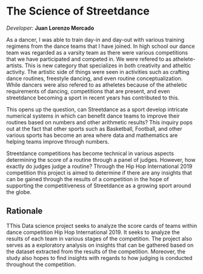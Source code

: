 # The Science of Streetdance
*Developer:* **Juan Lorenzo Mercado**

As a dancer, I was able to train day-in and day-out with various training regimens from the dance teams that I have joined. In high school our dance team was regarded as a varsity team as there were various competitions that we have participated and competed in. We were refered to as athelete-artists. This is new category that specializes in both creativity and atheltic activity. The artistic side of things were seen in activities such as crafting dance routines, freestyle dancing, and even routine conceptualization. While dancers were also refered to as atheletes because of the atheletic requirements of dancing, competitions that are present, and even streetdance becoming a sport in recent years has contributed to this.

This opens up the question, can Streetdance as a sport develop intricate numerical systems in which can benefit dance teams to improve their routines based on numbers and other arithmetic results? This inquiry pops out at the fact that other sports such as Basketball, Football, and other various sports has become an area where data and mathematics are helping teams improve through numbers.

Streetdance competitions has become technical in various aspects determining the score of a routine through a panel of judges. However, how exactly do judges judge a routine? Through the Hip Hop International 2019 competition this project is aimed to determine if there are any insights that can be gained through the results of a competition in the hope of supporting the competitiveness of Streetdance as a growing sport around the globe.

## Rationale
TThis Data science project seeks to analyze the score cards of teams within dance competition Hip Hop International 2019. It seeks to analyze the results of each team in various stages of the competition. The project also serves as a exploratory analysis on insights that can be gathered based on the dataset extracted from the results of the competition. Moreover, the study also hopes to find insights with regards to how judging is conducted throughout the competition.

